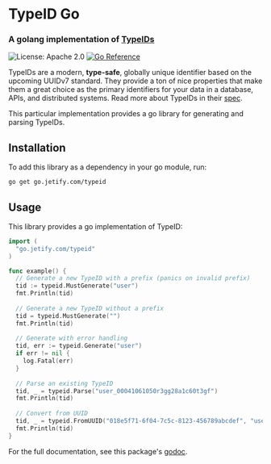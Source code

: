 # TypeID Go

### A golang implementation of [TypeIDs](https://github.com/jetify-com/typeid)

![License: Apache 2.0](https://img.shields.io/github/license/jetify-com/typeid-go) [![Go Reference](https://pkg.go.dev/badge/go.jetify.com/typeid.svg)](https://pkg.go.dev/go.jetify.com/typeid)

TypeIDs are a modern, **type-safe**, globally unique identifier based on the upcoming
UUIDv7 standard. They provide a ton of nice properties that make them a great choice
as the primary identifiers for your data in a database, APIs, and distributed systems.
Read more about TypeIDs in their [spec](https://github.com/jetify-com/typeid).

This particular implementation provides a go library for generating and parsing TypeIDs.

## Installation

To add this library as a dependency in your go module, run:

```bash
go get go.jetify.com/typeid
```

## Usage

This library provides a go implementation of TypeID:

```go
import (
  "go.jetify.com/typeid"
)

func example() {
  // Generate a new TypeID with a prefix (panics on invalid prefix)
  tid := typeid.MustGenerate("user")
  fmt.Println(tid)
  
  // Generate a new TypeID without a prefix
  tid = typeid.MustGenerate("")
  fmt.Println(tid)
  
  // Generate with error handling
  tid, err := typeid.Generate("user")
  if err != nil {
    log.Fatal(err)
  }
  
  // Parse an existing TypeID
  tid, _ = typeid.Parse("user_00041061050r3gg28a1c60t3gf")
  fmt.Println(tid)
  
  // Convert from UUID
  tid, _ = typeid.FromUUID("018e5f71-6f04-7c5c-8123-456789abcdef", "user")
  fmt.Println(tid)
}
```

For the full documentation, see this package's [godoc](https://pkg.go.dev/go.jetify.com/typeid).
